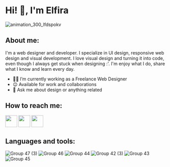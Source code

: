 # Hi! 👋, I'm Elfira

![animation_300_lfdspokv](https://user-images.githubusercontent.com/91236883/226098780-90390f59-ba5a-407c-8a1d-9c10a22c73b0.gif)

## About me:
I'm a web designer and developer. I specialize in UI design, responsive web design and visual development. I love visual design and turning it into code, even though I always get stuck when designing :'. I'm enjoy what I do, share what I know and learn every day.

- 🐱‍💻 I’m currently working as a Freelance Web Designer
- 😉 Available for work and collaborations
- 💬 Ask me about design or anything related

## How to reach me:
<a href="https://www.linkedin.com/in/ilmaelfiraa/"><img src="https://cdn3.iconfinder.com/data/icons/inficons/512/linkedin.png" width="37"></a>
<a href="https://dribbble.com/ilmaelfiraa"><img src="https://cdn.freebiesupply.com/logos/large/2x/dribbble-5-logo-png-transparent.png" width="37"></a>
<a href="https://www.youtube.com/watch?v=3mB_5ifDGZU&feature=youtu.be"><img src="https://d1csarkz8obe9u.cloudfront.net/posterpreviews/youtube-logo-free-download-design-template-1db4b70aa4287113a0c340239660c802_screen.jpg?ts=1639754522" width="37"></a>

## Languages and tools:
![Group 47 (3)](https://user-images.githubusercontent.com/91236883/226100455-88c79844-aca9-4ba7-a5cc-80717f9dd514.svg)
![Group 46](https://user-images.githubusercontent.com/91236883/226100197-50f618c0-276d-40c4-9205-5e6034500d07.svg)
![Group 44](https://user-images.githubusercontent.com/91236883/226099967-aeda7007-24ab-40c0-88ff-9bf7959af4a0.svg)
![Group 42 (3)](https://user-images.githubusercontent.com/91236883/226099820-36a28075-4baf-4b73-a239-639b08537406.svg)
![Group 43](https://user-images.githubusercontent.com/91236883/226099901-183cf91e-c61a-4fde-957b-4ff0153f4a61.svg)
![Group 45](https://user-images.githubusercontent.com/91236883/226100099-42c37802-d7eb-4add-a41a-76f39fb02de7.svg)
